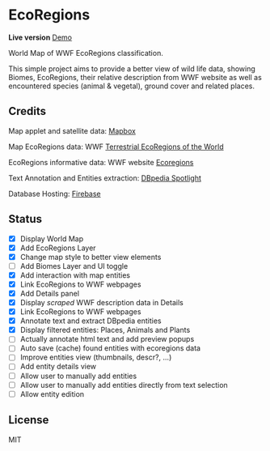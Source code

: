 # EcoRegions

__Live version__ [Demo](https://opulisdynamics.github.io/EcoRegions)

World Map of WWF EcoRegions classification.

This simple project aims to provide a better view of wild life data, showing Biomes, EcoRegions, their relative description from WWF website as well as encountered species (animal & vegetal), ground cover and related places.

## Credits
Map applet and satellite data: [Mapbox](https://www.mapbox.com/) 

Map EcoRegions data:  WWF [Terrestrial EcoRegions of the World](https://www.worldwildlife.org/publications/terrestrial-ecoregions-of-the-world)

EcoRegions informative data: WWF website [Ecoregions](https://www.worldwildlife.org/biomes)

Text Annotation and Entities extraction: [DBpedia Spotlight](https://www.dbpedia-spotlight.org)

Database Hosting: [Firebase](https://firebase.com)

## Status

- [x] Display World Map
- [x] Add EcoRegions Layer
- [x] Change map style to better view elements
- [ ] Add Biomes Layer and UI toggle
- [x] Add interaction with map entities
- [x] Link EcoRegions to WWF webpages
- [x] Add Details panel
- [x] Display *scraped* WWF description data in Details
- [x] Link EcoRegions to WWF webpages
- [x] Annotate text and extract DBpedia entities
- [x] Display filtered entities: Places, Animals and Plants
- [ ] Actually annotate html text and add preview popups
- [ ] Auto save (cache) found entities with ecoregions data
- [ ] Improve entities view (thumbnails, descr?, ...)
- [ ] Add entity details view
- [ ] Allow user to manually add entities
- [ ] Allow user to manually add entities directly from text selection
- [ ] Allow entity edition

## License
MIT

